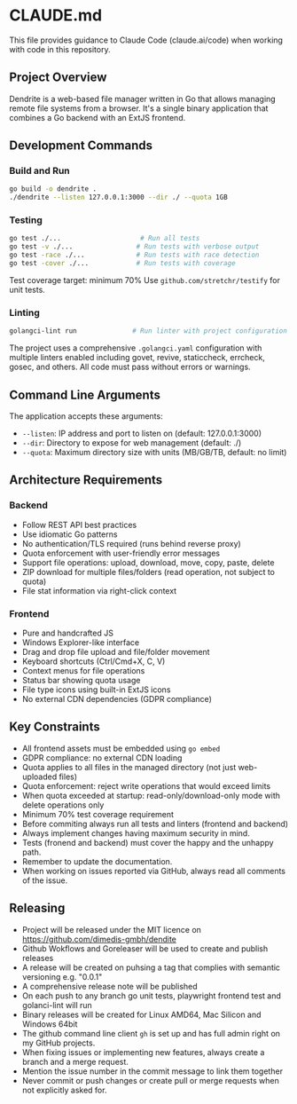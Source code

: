 # CLAUDE.md

This file provides guidance to Claude Code (claude.ai/code) when working with code in this repository.

## Project Overview

Dendrite is a web-based file manager written in Go that allows managing remote file systems from a browser. It's a single binary application that combines a Go backend with an ExtJS frontend.

## Development Commands

### Build and Run
```bash
go build -o dendrite .
./dendrite --listen 127.0.0.1:3000 --dir ./ --quota 1GB
```

### Testing
```bash
go test ./...                    # Run all tests
go test -v ./...                # Run tests with verbose output
go test -race ./...             # Run tests with race detection
go test -cover ./...            # Run tests with coverage
```

Test coverage target: minimum 70%
Use `github.com/stretchr/testify` for unit tests.

### Linting
```bash
golangci-lint run              # Run linter with project configuration
```

The project uses a comprehensive `.golangci.yaml` configuration with multiple linters enabled including govet, revive, staticcheck, errcheck, gosec, and others. All code must pass without errors or warnings.

## Command Line Arguments

The application accepts these arguments:
- `--listen`: IP address and port to listen on (default: 127.0.0.1:3000)
- `--dir`: Directory to expose for web management (default: ./)
- `--quota`: Maximum directory size with units (MB/GB/TB, default: no limit)

## Architecture Requirements

### Backend
- Follow REST API best practices
- Use idiomatic Go patterns
- No authentication/TLS required (runs behind reverse proxy)
- Quota enforcement with user-friendly error messages
- Support file operations: upload, download, move, copy, paste, delete
- ZIP download for multiple files/folders (read operation, not subject to quota)
- File stat information via right-click context

### Frontend
- Pure and handcrafted JS
- Windows Explorer-like interface
- Drag and drop file upload and file/folder movement
- Keyboard shortcuts (Ctrl/Cmd+X, C, V)
- Context menus for file operations
- Status bar showing quota usage
- File type icons using built-in ExtJS icons
- No external CDN dependencies (GDPR compliance)

## Key Constraints

- All frontend assets must be embedded using `go embed`
- GDPR compliance: no external CDN loading
- Quota applies to all files in the managed directory (not just web-uploaded files)
- Quota enforcement: reject write operations that would exceed limits
- When quota exceeded at startup: read-only/download-only mode with delete operations only
- Minimum 70% test coverage requirement
- Before commiting always run all tests and linters (frontend and backend)
- Always implement changes having maximum security in mind.
- Tests (fronend and backend) must cover the happy and the unhappy path.
- Remember to update the documentation.
- When working on issues reported via GitHub, always read all comments of the issue.

## Releasing

- Project will be released under the MIT licence on https://github.com/dimedis-gmbh/dendite
- Github Wokflows and Goreleaser will be used to create and publish releases
- A release will be created on puhsing a tag that complies with semantic versioning e.g. "0.0.1"
- A comprehensive release note will be published
- On each push to any branch go unit tests, playwright frontend test and golanci-lint will run
- Binary releases will be created for Linux AMD64, Mac Silicon and Windows 64bit
- The github command line client `gh` is set up and has full admin right on my GitHub projects.
- When fixing issues or implementing new features, always create a branch and a merge request.
- Mention the issue number in the commit message to link them together
- Never commit or push changes or create pull or merge requests when not explicitly asked for.
 